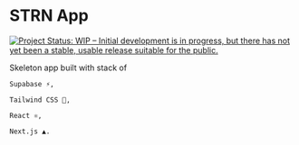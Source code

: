 # STRN App

[![Project Status: WIP – Initial development is in progress, but there has not yet been a stable, usable release suitable for the public.](https://www.repostatus.org/badges/latest/wip.svg)](https://www.repostatus.org/#wip)

Skeleton app built with stack of

```
Supabase ⚡,

Tailwind CSS 💨,

React ⚛,

Next.js ▲.
```